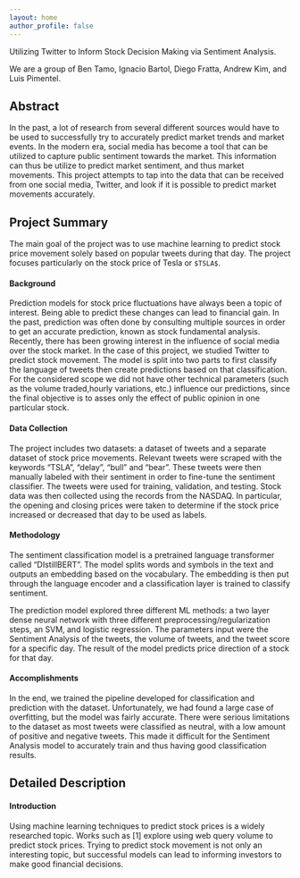 ```yaml
---
layout: home
author_profile: false
---
```

Utilizing Twitter to Inform Stock Decision Making via Sentiment Analysis.

We are a group of Ben Tamo, Ignacio Bartol, Diego Fratta, Andrew Kim, and Luis Pimentel.
## Abstract

In the past, a lot of research from several different sources would have to be used to successfully try to accurately predict market trends and market events. In the modern era, social media has become a tool that can be utilized to capture public sentiment towards the market. This information can thus be utilize to predict market sentiment, and thus market movements. This project attempts to tap into the data that can be received from one social media, Twitter, and look if it is possible to predict market movements accurately.

## Project Summary

The main goal of the project was to use machine learning to predict stock price movement solely based on popular tweets during that day. The project focuses particularly on the stock price of Tesla or `$TSLA$`.

#### Background

Prediction models for stock price fluctuations have always been a topic of interest. Being able to predict these changes can lead to financial gain. In the past, prediction was often done by consulting multiple sources in order to get an accurate prediction, known as stock fundamental analysis. Recently, there has been growing interest in the influence of social media over the stock market. In the case of this project, we studied Twitter to predict stock movement. The model is split into two parts to first classify the language of tweets then create predictions based on that classification. For the considered scope we did not have other technical parameters (such as the volume traded,hourly variations, etc.) influence our predictions, since the final objective is to asses only the effect of public opinion in one particular stock.

#### Data Collection

The project includes two datasets: a dataset of tweets and a separate dataset of stock price movements. Relevant tweets were scraped with the keywords “TSLA”, “delay”, “bull” and “bear”. These tweets were then manually labeled with their sentiment in order to fine-tune the sentiment classifier. The tweets were used for training, validation, and testing. Stock data was then collected using the records from the NASDAQ. In particular, the opening and closing prices were taken to determine if the stock price increased or decreased that day to be used as labels.

#### Methodology

The sentiment classification model is a pretrained language transformer called “DIstillBERT”. The model splits words and symbols in the text and outputs an embedding based on the vocabulary. The embedding is then put through the language encoder and a classification layer is trained to classify sentiment. 

The prediction model explored three different ML methods: a two layer dense neural network with three different preprocessing/regularization steps, an SVM, and logistic regression. The parameters input were the Sentiment Analysis of the tweets, the volume of tweets, and the tweet score for a specific day. The result of the model predicts price direction of a stock for that day.

#### Accomplishments

In the end, we trained the pipeline developed for classification and prediction with the dataset. Unfortunately, we had found a large case of overfitting, but the model was fairly accurate. There were serious limitations to the dataset as most tweets were classified as neutral, with a low amount of positive and negative tweets. This made it difficult for the Sentiment Analysis model to accurately train and thus having good classification results.

## Detailed Description 

#### Introduction 

Using machine learning techniques to predict stock prices is a widely researched topic. Works such as [1] explore using web query volume to predict stock prices. Trying to predict stock movement is not only an interesting topic, but successful models can lead to informing investors to make good financial decisions.

